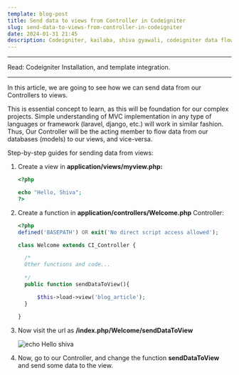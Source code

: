 ```yaml
---
template: blog-post
title: Send data to views from Controller in Codeigniter
slug: send-data-to-views-from-controller-in-codeigniter
date: 2024-01-31 21:45
description: Codeigniter, kailaba, shiva gyawali, codeigniter data flow,
---
```

- - -

Read: Codeigniter Installation, and template integration.

- - -

In this article, we are going to see how we can send data from our Controllers to views.

This is essential concept to learn, as this will be foundation for our complex projects. Simple understanding of MVC implementation in any type of languages or framework (laravel, django, etc.) will work in similar fashion. Thus, Our Controller will be the acting member to flow data from our databases (models) to our views, and vice-versa.

Step-by-step guides for sending data from views:

1. Create a view in **application/views/myview.php:**

   ```php
   <?php

   echo "Hello, Shiva";
   ?>
   ```
2. Create a function in **application/controllers/Welcome.php** Controller:

   ```php
   <?php
   defined('BASEPATH') OR exit('No direct script access allowed');

   class Welcome extends CI_Controller {

     /*
     Other functions and code...
     
     */
     public function sendDataToView(){

         $this->load->view('blog_article');
     }
     
   }
   ```
3. Now visit the url as **<base-url>/index.php/Welcome/sendDataToView**

   ![echo Hello shiva](/assets/echo-hello-shiva.png "Our current views in browser")
4. Now, go to our Controller, and change the function **sendDataToView** and send some data to the view.